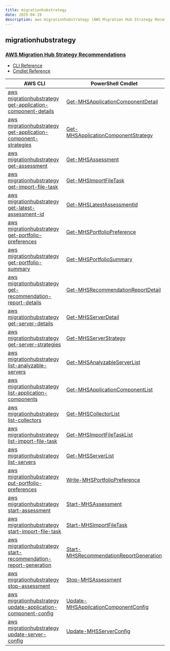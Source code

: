 ```yaml
---
title: migrationhubstrategy
date: 2025-04-19
description: aws migrationhubstrategy (AWS Migration Hub Strategy Recommendations) command/cmdlet list.
---
```


## migrationhubstrategy

### [AWS Migration Hub Strategy Recommendations](https://aws.amazon.com/migration-hub/)

* [CLI Reference](https://awscli.amazonaws.com/v2/documentation/api/latest/reference/migrationhubstrategy/index.html)
* [Cmdlet Reference](https://docs.aws.amazon.com/powershell/latest/reference/items/MigrationHubStrategyRecommendations_cmdlets.html)

|AWS CLI|PowerShell Cmdlet|
|----|----|
|[aws migrationhubstrategy get-application-component-details](https://awscli.amazonaws.com/v2/documentation/api/latest/reference/migrationhubstrategy/get-application-component-details.html)|[Get-MHSApplicationComponentDetail](https://docs.aws.amazon.com/powershell/latest/reference/items/Get-MHSApplicationComponentDetail.html)|
|[aws migrationhubstrategy get-application-component-strategies](https://awscli.amazonaws.com/v2/documentation/api/latest/reference/migrationhubstrategy/get-application-component-strategies.html)|[Get-MHSApplicationComponentStrategy](https://docs.aws.amazon.com/powershell/latest/reference/items/Get-MHSApplicationComponentStrategy.html)|
|[aws migrationhubstrategy get-assessment](https://awscli.amazonaws.com/v2/documentation/api/latest/reference/migrationhubstrategy/get-assessment.html)|[Get-MHSAssessment](https://docs.aws.amazon.com/powershell/latest/reference/items/Get-MHSAssessment.html)|
|[aws migrationhubstrategy get-import-file-task](https://awscli.amazonaws.com/v2/documentation/api/latest/reference/migrationhubstrategy/get-import-file-task.html)|[Get-MHSImportFileTask](https://docs.aws.amazon.com/powershell/latest/reference/items/Get-MHSImportFileTask.html)|
|[aws migrationhubstrategy get-latest-assessment-id](https://awscli.amazonaws.com/v2/documentation/api/latest/reference/migrationhubstrategy/get-latest-assessment-id.html)|[Get-MHSLatestAssessmentId](https://docs.aws.amazon.com/powershell/latest/reference/items/Get-MHSLatestAssessmentId.html)|
|[aws migrationhubstrategy get-portfolio-preferences](https://awscli.amazonaws.com/v2/documentation/api/latest/reference/migrationhubstrategy/get-portfolio-preferences.html)|[Get-MHSPortfolioPreference](https://docs.aws.amazon.com/powershell/latest/reference/items/Get-MHSPortfolioPreference.html)|
|[aws migrationhubstrategy get-portfolio-summary](https://awscli.amazonaws.com/v2/documentation/api/latest/reference/migrationhubstrategy/get-portfolio-summary.html)|[Get-MHSPortfolioSummary](https://docs.aws.amazon.com/powershell/latest/reference/items/Get-MHSPortfolioSummary.html)|
|[aws migrationhubstrategy get-recommendation-report-details](https://awscli.amazonaws.com/v2/documentation/api/latest/reference/migrationhubstrategy/get-recommendation-report-details.html)|[Get-MHSRecommendationReportDetail](https://docs.aws.amazon.com/powershell/latest/reference/items/Get-MHSRecommendationReportDetail.html)|
|[aws migrationhubstrategy get-server-details](https://awscli.amazonaws.com/v2/documentation/api/latest/reference/migrationhubstrategy/get-server-details.html)|[Get-MHSServerDetail](https://docs.aws.amazon.com/powershell/latest/reference/items/Get-MHSServerDetail.html)|
|[aws migrationhubstrategy get-server-strategies](https://awscli.amazonaws.com/v2/documentation/api/latest/reference/migrationhubstrategy/get-server-strategies.html)|[Get-MHSServerStrategy](https://docs.aws.amazon.com/powershell/latest/reference/items/Get-MHSServerStrategy.html)|
|[aws migrationhubstrategy list-analyzable-servers](https://awscli.amazonaws.com/v2/documentation/api/latest/reference/migrationhubstrategy/list-analyzable-servers.html)|[Get-MHSAnalyzableServerList](https://docs.aws.amazon.com/powershell/latest/reference/items/Get-MHSAnalyzableServerList.html)|
|[aws migrationhubstrategy list-application-components](https://awscli.amazonaws.com/v2/documentation/api/latest/reference/migrationhubstrategy/list-application-components.html)|[Get-MHSApplicationComponentList](https://docs.aws.amazon.com/powershell/latest/reference/items/Get-MHSApplicationComponentList.html)|
|[aws migrationhubstrategy list-collectors](https://awscli.amazonaws.com/v2/documentation/api/latest/reference/migrationhubstrategy/list-collectors.html)|[Get-MHSCollectorList](https://docs.aws.amazon.com/powershell/latest/reference/items/Get-MHSCollectorList.html)|
|[aws migrationhubstrategy list-import-file-task](https://awscli.amazonaws.com/v2/documentation/api/latest/reference/migrationhubstrategy/list-import-file-task.html)|[Get-MHSImportFileTaskList](https://docs.aws.amazon.com/powershell/latest/reference/items/Get-MHSImportFileTaskList.html)|
|[aws migrationhubstrategy list-servers](https://awscli.amazonaws.com/v2/documentation/api/latest/reference/migrationhubstrategy/list-servers.html)|[Get-MHSServerList](https://docs.aws.amazon.com/powershell/latest/reference/items/Get-MHSServerList.html)|
|[aws migrationhubstrategy put-portfolio-preferences](https://awscli.amazonaws.com/v2/documentation/api/latest/reference/migrationhubstrategy/put-portfolio-preferences.html)|[Write-MHSPortfolioPreference](https://docs.aws.amazon.com/powershell/latest/reference/items/Write-MHSPortfolioPreference.html)|
|[aws migrationhubstrategy start-assessment](https://awscli.amazonaws.com/v2/documentation/api/latest/reference/migrationhubstrategy/start-assessment.html)|[Start-MHSAssessment](https://docs.aws.amazon.com/powershell/latest/reference/items/Start-MHSAssessment.html)|
|[aws migrationhubstrategy start-import-file-task](https://awscli.amazonaws.com/v2/documentation/api/latest/reference/migrationhubstrategy/start-import-file-task.html)|[Start-MHSImportFileTask](https://docs.aws.amazon.com/powershell/latest/reference/items/Start-MHSImportFileTask.html)|
|[aws migrationhubstrategy start-recommendation-report-generation](https://awscli.amazonaws.com/v2/documentation/api/latest/reference/migrationhubstrategy/start-recommendation-report-generation.html)|[Start-MHSRecommendationReportGeneration](https://docs.aws.amazon.com/powershell/latest/reference/items/Start-MHSRecommendationReportGeneration.html)|
|[aws migrationhubstrategy stop-assessment](https://awscli.amazonaws.com/v2/documentation/api/latest/reference/migrationhubstrategy/stop-assessment.html)|[Stop-MHSAssessment](https://docs.aws.amazon.com/powershell/latest/reference/items/Stop-MHSAssessment.html)|
|[aws migrationhubstrategy update-application-component-config](https://awscli.amazonaws.com/v2/documentation/api/latest/reference/migrationhubstrategy/update-application-component-config.html)|[Update-MHSApplicationComponentConfig](https://docs.aws.amazon.com/powershell/latest/reference/items/Update-MHSApplicationComponentConfig.html)|
|[aws migrationhubstrategy update-server-config](https://awscli.amazonaws.com/v2/documentation/api/latest/reference/migrationhubstrategy/update-server-config.html)|[Update-MHSServerConfig](https://docs.aws.amazon.com/powershell/latest/reference/items/Update-MHSServerConfig.html)|

